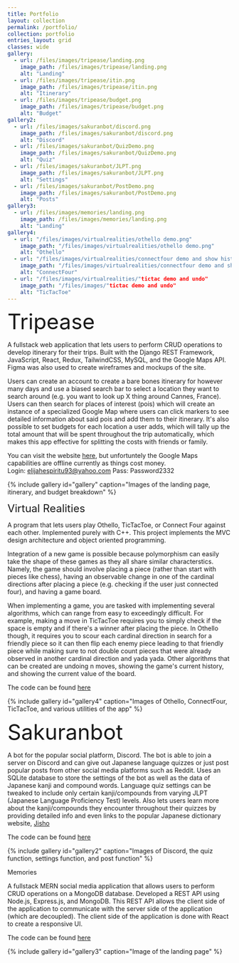 ```yaml
---
title: Portfolio
layout: collection
permalink: /portfolio/
collection: portfolio
entries_layout: grid
classes: wide
gallery:
  - url: /files/images/tripease/landing.png
    image_path: /files/images/tripease/landing.png
    alt: "Landing"
  - url: /files/images/tripease/itin.png
    image_path: /files/images/tripease/itin.png
    alt: "Itinerary"
  - url: /files/images/tripease/budget.png
    image_path: /files/images/tripease/budget.png
    alt: "Budget"
gallery2:
  - url: /files/images/sakuranbot/discord.png
    image_path: /files/images/sakuranbot/discord.png
    alt: "Discord"
  - url: /files/images/sakuranbot/QuizDemo.png
    image_path: /files/images/sakuranbot/QuizDemo.png
    alt: "Quiz"
  - url: /files/images/sakuranbot/JLPT.png
    image_path: /files/images/sakuranbot/JLPT.png
    alt: "Settings"
  - url: /files/images/sakuranbot/PostDemo.png
    image_path: /files/images/sakuranbot/PostDemo.png
    alt: "Posts"
gallery3:
  - url: /files/images/memories/landing.png
    image_path: /files/images/memories/landing.png
    alt: "Landing"
gallery4:
  - url: "/files/images/virtualrealities/othello demo.png"
    image_path: "/files/images/virtualrealities/othello demo.png"
    alt: "Othello"
  - url: "/files/images/virtualrealities/connectfour demo and show history.png"
    image_path: "/files/images/virtualrealities/connectfour demo and show history"
    alt: "ConnectFour"
  - url: "/files/images/virtualrealities/"tictac demo and undo"
    image_path: "/files/images/"tictac demo and undo"
    alt: "TicTacToe"
---
```


 <font size="10">Tripease</font> 


A fullstack web application that lets users to perform CRUD operations to develop itinerary for their trips. Built with the Django REST Framework, JavaScript, React, Redux, TailwindCSS, MySQL, and the Google Maps API. Figma was also used to create wireframes and mockups of the site. 

 Users can create an account to create a bare bones itinerary for however many days and use a biased search bar to select a location they want to search around (e.g. you want to look up X thing around Cannes, France). Users can then search for places of interest (pois) which will create an instance of a specialized Google Map where users can click markers to see detailed information about said pois and add them to their itinerary. It's also possible to set budgets for each location a user adds, which will tally up the total amount that will be spent throughout the trip automatically, which makes this app effective for splitting the costs with friends or family.

You can visit the website [here](https://github.com/johnmarion1126/Tripease), but unfortuntely the Google Maps capabilities are offline currently as things cost money.  
Login: elijahespiritu93@yahoo.com Pass: Password2332

{% include gallery id="gallery" caption="Images of the landing page, itinerary, and budget breakdown" %}

<font size="5">Virtual Realities</font> 


A program that lets users play Othello, TicTacToe, or Connect Four against each other. Implemented purely with C++. This project implements the MVC design architecture and object oriented programming.

Integration of a new game is possible because polymorphism can easily take the shape of these games as they all share similar characterstics. Namely, the game should involve placing a piece (rather than start with pieces like chess), having an observable change in one of the cardinal directions after placing a piece (e.g. checking if the user just connected four), and having a game board.

When implementing a game, you are tasked with implementing several algorithms, which can range from easy to exceedingly difficult. For example, making a move in TicTacToe requires you to simply check if the space is empty and if there's a winner after placing the piece. In Othello though, it requires you to scour each cardinal direction in search for a friendly piece so it can then flip each enemy piece leading to that friendly piece while making sure to not double count pieces that were already observed in another cardinal direction and yada yada. Other algorithms that can be created are undoing n moves, showing the game's current history, and showing the current value of the board.

The code can be found [here](https://github.com/Xronier/CECS-282/tree/master/VirtualRealities/VirtualRealities)

{% include gallery id="gallery4" caption="Images of Othello, ConnectFour, TicTacToe, and various utilities of the app" %}

<font size="15">Sakuranbot</font> 

A bot for the popular social platform, Discord. The bot is able to join a server on Discord and can give out Japanese language quizzes or just post popular posts from other social media platforms such as Reddit. Uses an SQLite database to store the settings of the bot as well as the data of Japanese kanji and compound words. Language quiz settings can be tweaked to include only certain kanji/compounds from varying JLPT (Japanese Language Proficiency Test) levels. Also lets users learn more about the kanji/compounds they encounter throughout their quizzes by providing detailed info and even links to the popular Japanese dictionary website, [Jisho](https://jisho.org/)

The code can be found [here](https://github.com/Xronier/Sakuranbot)

{% include gallery id="gallery2" caption="Images of Discord, the quiz function, settings function, and post function" %}

Memories

A fullstack MERN social media application that allows users to perform CRUD operations on a MongoDB database. Developed a REST API using Node.js, Express.js, and MongoDB. This REST API allows the client side of the application to communicate with the server side of the application (which are decoupled). The client side of the application is done with React to create a responsive UI.

The code can be found [here](https://github.com/Xronier/memories_project)

{% include gallery id="gallery3" caption="Image of the landing page" %}
